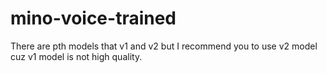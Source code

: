 # mino-voice-trained
There are pth models that v1 and v2 but I recommend you to use v2 model cuz v1 model is not high quality.